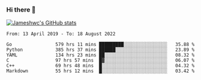 ### Hi there 👋

[![Jameshwc's GitHub stats](https://github-readme-stats.vercel.app/api?username=jameshwc)](https://github.com/anuraghazra/github-readme-stats)

<!--START_SECTION:waka-->

```text
From: 13 April 2019 - To: 18 August 2022

Go                579 hrs 11 mins █████████░░░░░░░░░░░░░░░░   35.88 %
Python            385 hrs 37 mins ██████░░░░░░░░░░░░░░░░░░░   23.89 %
YAML              134 hrs 23 mins ██░░░░░░░░░░░░░░░░░░░░░░░   08.32 %
C                 97 hrs 57 mins  █▓░░░░░░░░░░░░░░░░░░░░░░░   06.07 %
C++               69 hrs 48 mins  █░░░░░░░░░░░░░░░░░░░░░░░░   04.32 %
Markdown          55 hrs 12 mins  █░░░░░░░░░░░░░░░░░░░░░░░░   03.42 %
```

<!--END_SECTION:waka-->